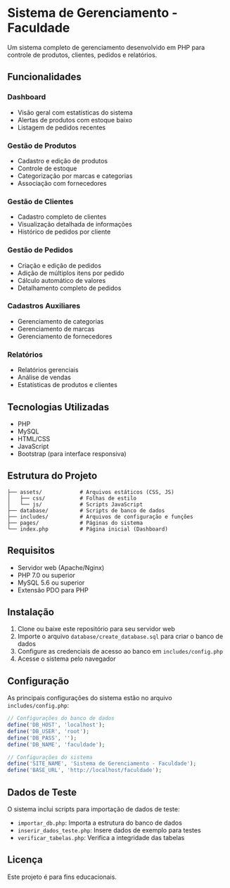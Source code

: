 # Sistema de Gerenciamento - Faculdade

Um sistema completo de gerenciamento desenvolvido em PHP para controle de produtos, clientes, pedidos e relatórios.

## Funcionalidades

### Dashboard
- Visão geral com estatísticas do sistema
- Alertas de produtos com estoque baixo
- Listagem de pedidos recentes

### Gestão de Produtos
- Cadastro e edição de produtos
- Controle de estoque
- Categorização por marcas e categorias
- Associação com fornecedores

### Gestão de Clientes
- Cadastro completo de clientes
- Visualização detalhada de informações
- Histórico de pedidos por cliente

### Gestão de Pedidos
- Criação e edição de pedidos
- Adição de múltiplos itens por pedido
- Cálculo automático de valores
- Detalhamento completo de pedidos

### Cadastros Auxiliares
- Gerenciamento de categorias
- Gerenciamento de marcas
- Gerenciamento de fornecedores

### Relatórios
- Relatórios gerenciais
- Análise de vendas
- Estatísticas de produtos e clientes

## Tecnologias Utilizadas

- PHP
- MySQL
- HTML/CSS
- JavaScript
- Bootstrap (para interface responsiva)

## Estrutura do Projeto

```
├── assets/            # Arquivos estáticos (CSS, JS)
│   ├── css/           # Folhas de estilo
│   └── js/            # Scripts JavaScript
├── database/          # Scripts de banco de dados
├── includes/          # Arquivos de configuração e funções
├── pages/             # Páginas do sistema
└── index.php          # Página inicial (Dashboard)
```

## Requisitos

- Servidor web (Apache/Nginx)
- PHP 7.0 ou superior
- MySQL 5.6 ou superior
- Extensão PDO para PHP

## Instalação

1. Clone ou baixe este repositório para seu servidor web
2. Importe o arquivo `database/create_database.sql` para criar o banco de dados
3. Configure as credenciais de acesso ao banco em `includes/config.php`
4. Acesse o sistema pelo navegador

## Configuração

As principais configurações do sistema estão no arquivo `includes/config.php`:

```php
// Configurações do banco de dados
define('DB_HOST', 'localhost');
define('DB_USER', 'root');
define('DB_PASS', '');
define('DB_NAME', 'faculdade');

// Configurações do sistema
define('SITE_NAME', 'Sistema de Gerenciamento - Faculdade');
define('BASE_URL', 'http://localhost/faculdade');
```

## Dados de Teste

O sistema inclui scripts para importação de dados de teste:

- `importar_db.php`: Importa a estrutura do banco de dados
- `inserir_dados_teste.php`: Insere dados de exemplo para testes
- `verificar_tabelas.php`: Verifica a integridade das tabelas

## Licença

Este projeto é para fins educacionais.
